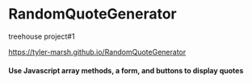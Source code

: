 # RandomQuoteGenerator
treehouse project#1

https://tyler-marsh.github.io/RandomQuoteGenerator

<h4> Use Javascript array methods,  a form, and buttons to display quotes </h4>
